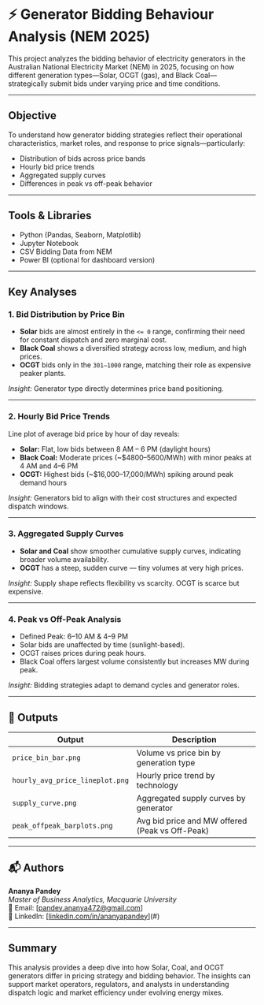 # ⚡ Generator Bidding Behaviour Analysis (NEM 2025)

This project analyzes the bidding behavior of electricity generators in the Australian National Electricity Market (NEM) in 2025, focusing on how different generation types—Solar, OCGT (gas), and Black Coal—strategically submit bids under varying price and time conditions.

---

##  Objective

To understand how generator bidding strategies reflect their operational characteristics, market roles, and response to price signals—particularly:
- Distribution of bids across price bands
- Hourly bid price trends
- Aggregated supply curves
- Differences in peak vs off-peak behavior

---

##  Tools & Libraries

- Python (Pandas, Seaborn, Matplotlib)
- Jupyter Notebook
- CSV Bidding Data from NEM
- Power BI (optional for dashboard version)

---

##  Key Analyses

### 1.  Bid Distribution by Price Bin

- **Solar** bids are almost entirely in the `<= 0` range, confirming their need for constant dispatch and zero marginal cost.
- **Black Coal** shows a diversified strategy across low, medium, and high prices.
- **OCGT** bids only in the `301–1000` range, matching their role as expensive peaker plants.

*Insight:* Generator type directly determines price band positioning.

---

### 2.  Hourly Bid Price Trends

Line plot of average bid price by hour of day reveals:

- **Solar:** Flat, low bids between 8 AM – 6 PM (daylight hours)
- **Black Coal:** Moderate prices (~$4800–5600/MWh) with minor peaks at 4 AM and 4–6 PM
- **OCGT:** Highest bids (~$16,000–17,000/MWh) spiking around peak demand hours

 *Insight:* Generators bid to align with their cost structures and expected dispatch windows.

---

### 3.  Aggregated Supply Curves

- **Solar and Coal** show smoother cumulative supply curves, indicating broader volume availability.
- **OCGT** has a steep, sudden curve — tiny volumes at very high prices.

*Insight:* Supply shape reflects flexibility vs scarcity. OCGT is scarce but expensive.

---

### 4.  Peak vs Off-Peak Analysis

- Defined Peak: 6–10 AM & 4–9 PM
- Solar bids are unaffected by time (sunlight-based).
- OCGT raises prices during peak hours.
- Black Coal offers largest volume consistently but increases MW during peak.

*Insight:* Bidding strategies adapt to demand cycles and generator roles.

---

## 📁 Outputs

| Output                              | Description                                              |
|-------------------------------------|----------------------------------------------------------|
| `price_bin_bar.png`                | Volume vs price bin by generation type                  |
| `hourly_avg_price_lineplot.png`    | Hourly price trend by technology                        |
| `supply_curve.png`                 | Aggregated supply curves by generator                   |
| `peak_offpeak_barplots.png`        | Avg bid price and MW offered (Peak vs Off-Peak)         |

---

## 📬 Authors

**Ananya Pandey**  
*Master of Business Analytics, Macquarie University*  
📧 Email: [pandey.ananya472@gmail.com]  
🔗 LinkedIn: [[linkedin.com/in/ananyapandey](https://www.linkedin.com/in/ananyapandey99/)](#)

---

##  Summary

This analysis provides a deep dive into how Solar, Coal, and OCGT generators differ in pricing strategy and bidding behavior. The insights can support market operators, regulators, and analysts in understanding dispatch logic and market efficiency under evolving energy mixes.

